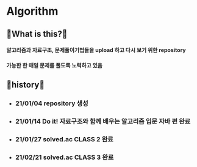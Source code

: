 # Algorithm

## 🤔What is this?🤔



#### **알고리즘**과 **자료구조**, **문제풀이기법**들을 upload 하고 다시 보기 위한 repository



#### 가능한 한 매일 문제를 풀도록 노력하고 있음



## 📖history📖

- ### 21/01/04 repository 생성

- ### 21/01/14 Do it! 자료구조와 함께 배우는 알고리즘 입문 자바 편 완료

- ### 21/01/27 solved.ac CLASS 2 완료

- ### 21/02/21 solved.ac CLASS 3 완료